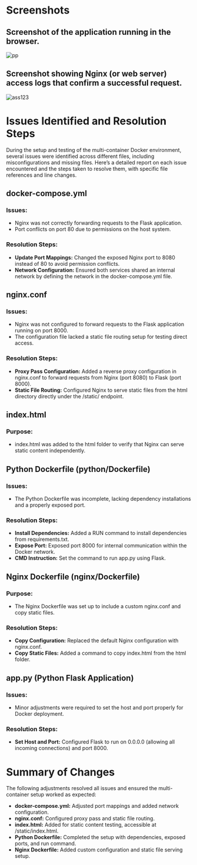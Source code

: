 # Screenshots

## Screenshot of the application running in the browser.
![pp](https://github.com/user-attachments/assets/5fc0d894-7af4-4ae4-b85a-0c5e69ba1d33)


## Screenshot showing Nginx (or web server) access logs that confirm a successful request.
![ass123](https://github.com/user-attachments/assets/08174270-ed34-4c0e-b488-6b22c36fbf2d)



# Issues Identified and Resolution Steps

During the setup and testing of the multi-container Docker environment, several issues were identified across different files, including misconfigurations and missing files. Here’s a detailed report on each issue encountered and the steps taken to resolve them, with specific file references and line changes.

## docker-compose.yml
### Issues:
- Nginx was not correctly forwarding requests to the Flask application.
- Port conflicts on port 80 due to permissions on the host system.

### Resolution Steps:
- **Update Port Mappings:** Changed the exposed Nginx port to 8080 instead of 80 to avoid permission conflicts.
- **Network Configuration:** Ensured both services shared an internal network by defining the network in the docker-compose.yml file.

## nginx.conf
### Issues:
- Nginx was not configured to forward requests to the Flask application running on port 8000.
- The configuration file lacked a static file routing setup for testing direct access.

### Resolution Steps:
- **Proxy Pass Configuration:** Added a reverse proxy configuration in nginx.conf to forward requests from Nginx (port 8080) to Flask (port 8000).
- **Static File Routing:** Configured Nginx to serve static files from the html directory directly under the /static/ endpoint.

## index.html
### Purpose:
- index.html was added to the html folder to verify that Nginx can serve static content independently.

## Python Dockerfile (python/Dockerfile)
### Issues:
- The Python Dockerfile was incomplete, lacking dependency installations and a properly exposed port.

### Resolution Steps:
- **Install Dependencies:** Added a RUN command to install dependencies from requirements.txt.
- **Expose Port:** Exposed port 8000 for internal communication within the Docker network.
- **CMD Instruction:** Set the command to run app.py using Flask.

## Nginx Dockerfile (nginx/Dockerfile)
### Purpose:
- The Nginx Dockerfile was set up to include a custom nginx.conf and copy static files.

### Resolution Steps:
- **Copy Configuration:** Replaced the default Nginx configuration with nginx.conf.
- **Copy Static Files:** Added a command to copy index.html from the html folder.

## app.py (Python Flask Application)
### Issues:
- Minor adjustments were required to set the host and port properly for Docker deployment.

### Resolution Steps:
- **Set Host and Port:** Configured Flask to run on 0.0.0.0 (allowing all incoming connections) and port 8000.



# Summary of Changes
The following adjustments resolved all issues and ensured the multi-container setup worked as expected:
- **docker-compose.yml:** Adjusted port mappings and added network configuration.
- **nginx.conf:** Configured proxy pass and static file routing.
- **index.html:** Added for static content testing, accessible at /static/index.html.
- **Python Dockerfile:** Completed the setup with dependencies, exposed ports, and run command.
- **Nginx Dockerfile:** Added custom configuration and static file serving setup.
